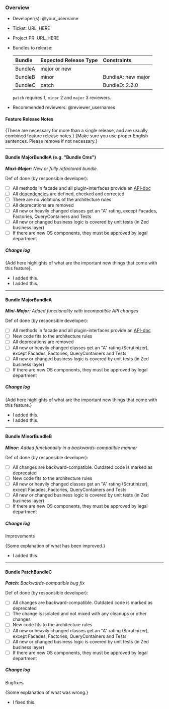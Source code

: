 ### Overview
- Developer(s): @your_username

- Ticket: URL_HERE

- Project PR: URL_HERE

- Bundles to release:

   Bundle       | Expected Release Type | Constraints |
   :----------- | :------------         | :------------
   BundleA      | major or new          |                    |
   BundleB      | minor                 | BundleA: new major |
   BundleC      | patch                 | BundleD: 2.2.0     |

   `patch` requires 1, `minor` 2 and `major` 3 reviewers.

- Recommended reviewers: @reviewer_usernames

#### Feature Release Notes

{These are necessary for more than a single release, and are usually combined feature release notes.}
{Make sure you use proper English sentences. Please remove if not necessary.}

-----------------------------------------

#### Bundle MajorBundleA (e.g. "Bundle Cms")

_**Maxi-Major:** New or fully refactored bundle._

Def of done (by responsible developer):
- [ ] All methods in facade and all plugin-interfaces provide an [API-doc](https://academy.spryker.com/display/CORE/Definition+of+API)
- [ ] All [dependencies](https://academy.spryker.com/display/CORE/Bundle+Dependency+Guidelines) are defined, checked and corrected
- [ ] There are no violations of the architecture rules
- [ ] All deprecations are removed
- [ ] All new or heavily changed classes get an "A" rating, except Facades, Factories, QueryContainers and Tests
- [ ] All new or changed business logic is covered by unit tests (in Zed business layer)
- [ ] If there are new OS components, they must be approved by legal department

##### Change log
{Add here highlights of what are the important new things that come with this feature}. 
- I added this.
- I added this.

-----------------------------------------

#### Bundle MajorBundleA

_**Mini-Major:** Added functionality with incompatible API changes_

Def of done (by responsible developer):
- [ ] All methods in facade and all plugin-interfaces provide an [API-doc](https://academy.spryker.com/display/CORE/Definition+of+API)
- [ ] New code fits to the architecture rules
- [ ] All deprecations are removed
- [ ] All new or heavily changed classes get an "A" rating (Scrutinizer), except Facades, Factories, QueryContainers and Tests
- [ ] All new or changed business logic is covered by unit tests (in Zed business layer)
- [ ] If there are new OS components, they must be approved by legal department

##### Change log
{Add here highlights of what are the important new things that come with this feature.} 
- I added this.
- I added this.

-----------------------------------------

#### Bundle MinorBundleB

_**Minor:** Added functionality in a backwards-compatible manner_

Def of done (by responsible developer):
- [ ] All changes are backward-compatible. Outdated code is marked as deprecated
- [ ] New code fits to the architecture rules
- [ ] All new or heavily changed classes get an "A" rating (Scrutinizer), except Facades, Factories, QueryContainers and Tests
- [ ] All new or changed business logic is covered by unit tests (in Zed business layer)
- [ ] If there are new OS components, they must be approved by legal department

##### Change log
Improvements

{Some explanation of what has been improved.}
- I added this.

-----------------------------------------

#### Bundle PatchBundleC

_**Patch:** Backwards-compatible bug fix_

Def of done (by responsible developer):
- [ ] All changes are backward-compatible. Outdated code is marked as deprecated
- [ ] The change is isolated and not mixed with any cleanups or other changes
- [ ] New code fits to the architecture rules
- [ ] All new or heavily changed classes get an "A" rating (Scrutinizer), except Facades, Factories, QueryContainers and Tests
- [ ] All new or changed business logic is covered by unit tests (in Zed business layer)
- [ ] If there are new OS components, they must be approved by legal department

##### Change log
Bugfixes

{Some explanation of what was wrong.}
- I fixed this.
